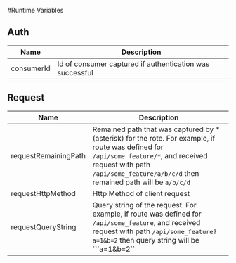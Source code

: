 #Runtime Variables
## Auth
|Name|Description|
|----|-----------|
|consumerId|Id of consumer captured if authentication was successful |
## Request
|Name|Description|
|----|-----------|
|requestRemainingPath|Remained path that was captured by * (asterisk) for the rote. For example, if route was defined for ```/api/some_feature/*```, and received request with path ```/api/some_feature/a/b/c/d``` then remained path will be ```a/b/c/d``` |
|requestHttpMethod|Http Method of client request |
|requestQueryString|Query string of the request. For example, if route was defined for ```/api/some_feature```, and received request with path ```/api/some_feature?a=1&b=2``` then query string will be ```a=1&b=2`` |
